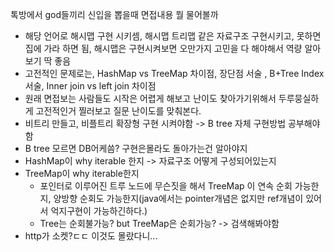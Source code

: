 톡방에서 god들끼리 신입을 뽑을때 면접내용 뭘 물어볼까

* 해당 언어로 해시맵 구현 시키셈, 해시맵 트리맵 같은 자료구조 구현시키고, 못하면 집에 가라 하면 됨, 해시맵은 구현시켜보면 오만가지 고민을 다 해야해서 역량 알아보기 딱 좋음
* 고전적인 문제로는, HashMap vs TreeMap 차이점, 장단점 서술 , B+Tree Index 서술, Inner join vs left join 차이점
* 원래 면접보는 사람들도 시작은 어렵게 해보고 난이도 찾아가기위해서 두루뭉실하게 고전적인거 찔러보고 질문 난이도를 맞춰본다.
* 비트리 만들고, 비플트리 확장형 구현 시켜야함 -> B tree 자체 구현방법 공부해야함
* B tree 모르면 DB어케씀? 구현은몰라도 돌아가는건 알아야지
* HashMap이 why iterable 한지 -> 자료구조 어떻게 구성되어있는지
* TreeMap이 why iterable한지
  * 포인터로 이루어진 트루 노드에 무슨짓을 해서 TreeMap 이 연속 순회 가능한지, 양방향 순회도 가능한지(java에서는 pointer개념은 없지만 ref개념이 있어서 억지구현이 가능하긴하다.)
  * Tree는 순회불가능? but TreeMap은 순회가능? -> 검색해봐야함
* http가 소켓?ㄷㄷ 이것도 몰랐다니...